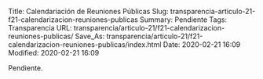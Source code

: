 Title: Calendariación de Reuniones Públicas
Slug: transparencia-articulo-21-f21-calendarizacion-reuniones-publicas
Summary: Pendiente
Tags: Transparencia
URL: transparencia/articulo-21/f21-calendarizacion-reuniones-publicas/
Save_As: transparencia/articulo-21/f21-calendarizacion-reuniones-publicas/index.html
Date: 2020-02-21 16:09
Modified: 2020-02-21 16:09


Pendiente.

